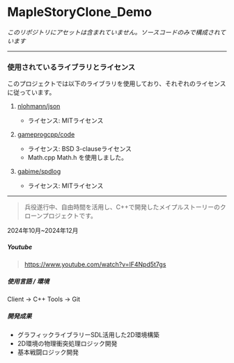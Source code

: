 # MapleStoryClone_Demo 

*このリポジトリにアセットは含まれていません。ソースコードのみで構成されています*

---

### 使用されているライブラリとライセンス

このプロジェクトでは以下のライブラリを使用しており、それぞれのライセンスに従っています。

1. [nlohmann/json](https://github.com/nlohmann/json)
   - ライセンス: MITライセンス

2. [gameprogcpp/code](https://github.com/gameprogcpp/code)
   - ライセンス: BSD 3-clauseライセンス
   - Math.cpp Math.h を使用しました。

3. [gabime/spdlog](https://github.com/gabime/spdlog)
   - ライセンス: MITライセンス


---
> 兵役遂行中、自由時間を活用し、C++で開発したメイプルストーリーのクローンプロジェクトです。

2024年10月~2024年12月

##### **Youtube**
> https://www.youtube.com/watch?v=lF4Npd5t7gs

##### **使用言語 / 環境** 
 Client -> C++ 
Tools -> Git 


##### **開発成果**
 * グラフィックライブラリーSDL活用した2D環境構築
 * 2D環境の物理衝突処理ロジック開発
 * 基本戦闘ロジック開発
 
